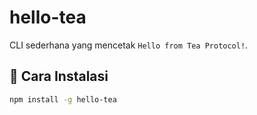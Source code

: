 # hello-tea

CLI sederhana yang mencetak `Hello from Tea Protocol!`.

## 🧪 Cara Instalasi

```bash
npm install -g hello-tea
